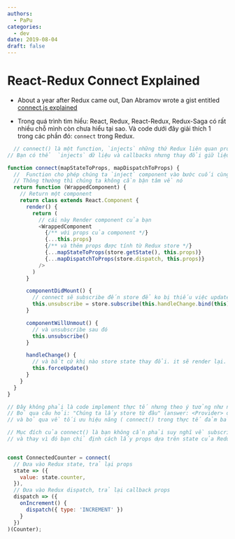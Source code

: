 ```yaml
---
authors:
  - PaPu
categories:
  - dev
date: 2019-08-04
draft: false
---
```


# React-Redux Connect Explained

- About a year after Redux came out, Dan Abramov wrote a gist entitled [connect.js explained](https://gist.github.com/gaearon/1d19088790e70ac32ea636c025ba424e)

- Trong quá trình tìm hiểu: React, Redux, React-Redux, Redux-Saga có rất nhiều chỗ mình còn chưa hiểu tại sao. Và code dưới đây giải thích 1 trong các phần đó: `connect` trong Redux.

```javascript linenums="1"
  // connect() là một function, `injects` những thứ Redux liên quan props vào trong component của bạn.
// Bạn có thể  `injects` dữ liệu và callbacks nhưng thay đổi giữ liệu này bằng cách dispatching actions

function connect(mapStateToProps, mapDispatchToProps) {
  //  Function cho phép chúng ta `inject` component vào bước cuối cùng vì vậy mọi người có thể dùng nó như một vật trang trí(không hiểu ý tác giả lắm :v)
  // Thông thường thì chúng ta không cần bận tâm về nó
  return function (WrappedComponent) {
    // Return một component
    return class extends React.Component {
      render() {
        return (
          // cái này Render component của bạn
          <WrappedComponent
            {/** với props của component */}
            {...this.props}
            {/** và thêm props được tính từ Redux store */}
            {...mapStateToProps(store.getState(), this.props)}
            {...mapDispatchToProps(store.dispatch, this.props)}
          />
        )
      }

      componentDidMount() {
        // connect sẽ subscribe đến store để ko bị thiếu việc updates
        this.unsubscribe = store.subscribe(this.handleChange.bind(this))
      }

      componentWillUnmout() {
        // và unsubscribe sau đó
        this.unsubscribe()
      }

      handleChange() {
        // và bất cứ khi nào store state thay đổi. it sẽ render lại.
        this.forceUpdate()
      }
    }
  }
}

// Đây không phải là code implement thực tế nhưng theo ý tưởng như này.
// Bỏ qua câu hỏi: "Chúng ta lấy store từ đâu" (answer: <Provider> đưa nó vào trong React context)
// và bỏ qua về tối ưu hiệu năng ( connect() trong thực tế đảm bảm không render lại một cách vô ích)

// Mục đích của connect() là bạn không cần phải suy nghĩ về subscribing tới `store` hoặc tự tối ưu hóa,
// và thay vì đó bạn chỉ định cách lấy props dựa trên state của Redux store.


const ConnectedCounter = connect(
  // Đưa vào Redux state, trả lại props
  state => ({
    value: state.counter,
  }),
  // Đưa vào Redux dispatch, trả lại callback props
  dispatch => ({
    onIncrement() {
      dispatch({ type: 'INCREMENT' })
    }
  })
)(Counter);

```
